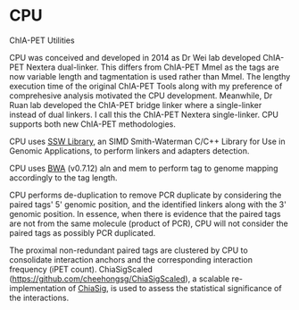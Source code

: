 # CPU
ChIA-PET Utilities

CPU was conceived and developed in 2014 as Dr Wei lab developed ChIA-PET Nextera dual-linker. This differs from ChIA-PET MmeI as the tags are now variable length and tagmentation is used rather than MmeI. The lengthy execution time of the original ChIA-PET Tools along with my preference of comprehesive analysis motivated the CPU development. Meanwhile, Dr Ruan lab developed the ChIA-PET bridge linker where a single-linker instead of dual linkers. I call this the ChIA-PET Nextera single-linker. CPU supports both new ChIA-PET methodologies.

CPU uses [SSW Library](https://github.com/ekg/ssw), an SIMD Smith-Waterman C/C++ Library for Use in Genomic Applications, to perform linkers and adapters detection.

CPU uses [BWA](https://github.com/lh3/bwa) (v0.7.12) aln and mem to perform tag to genome mapping accordingly to the tag length.

CPU performs de-duplication to remove PCR duplicate by considering the paired tags' 5' genomic position, and the identified linkers along with the 3' genomic position. In essence, when there is evidence that the paired tags are not from the same molecule (product of PCR), CPU will not consider the paired tags as possibly PCR duplicated.

The proximal non-redundant paired tags are clustered by CPU to consolidate interaction anchors and the corresponding interaction frequency (iPET count). ChiaSigScaled (https://github.com/cheehongsg/ChiaSigScaled), a scalable re-implementation of [ChiaSig](http://folk.uio.no/jonaspau/chiasig/), is used to assess the statistical significance of the interactions.
